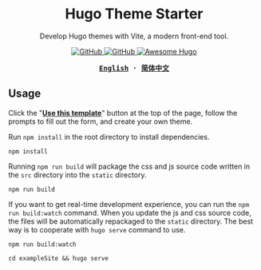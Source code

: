 <h1 align="center">Hugo Theme Starter</h1>

<p align="center">Develop Hugo themes with Vite, a modern front-end tool.</p>

<p align="center">
  <a href="https://github.com/misitebao/hugo-theme-starter/blob/main/LICENSE">
    <img alt="GitHub" src="https://img.shields.io/github/license/misitebao/hugo-theme-starter"/>
  </a>
  <a href="https://github.com/misitebao/yakia">
    <img alt="GitHub" src="https://cdn.jsdelivr.net/gh/misitebao/yakia/assets/badge_flat.svg"/>
  </a>
  <a href="https://github.com/theNewDynamic/awesome-hugo">
    <img alt="Awesome Hugo" src="https://awesome.re/badge.svg"/>
  </a>
</p>

<div align="center">
<strong>
<samp>

[English](README.md) · [简体中文](README.zh-Hans.md)

</samp>
</strong>
</div>

## Usage

Click the "[**Use this template**](https://github.com/misitebao/hugo-theme-starter/generate)" button at the top of the page, follow the prompts to fill out the form, and create your own theme.

Run `npm install` in the root directory to install dependencies.

```
npm install
```

Running `npm run build` will package the css and js source code written in the `src` directory into the `static` directory.

```
npm run build
```

If you want to get real-time development experience, you can run the `npm run build:watch` command. When you update the js and css source code, the files will be automatically repackaged to the `static` directory. The best way is to cooperate with `hugo serve` command to use.

```
npm run build:watch

cd exampleSite && hugo serve
```
